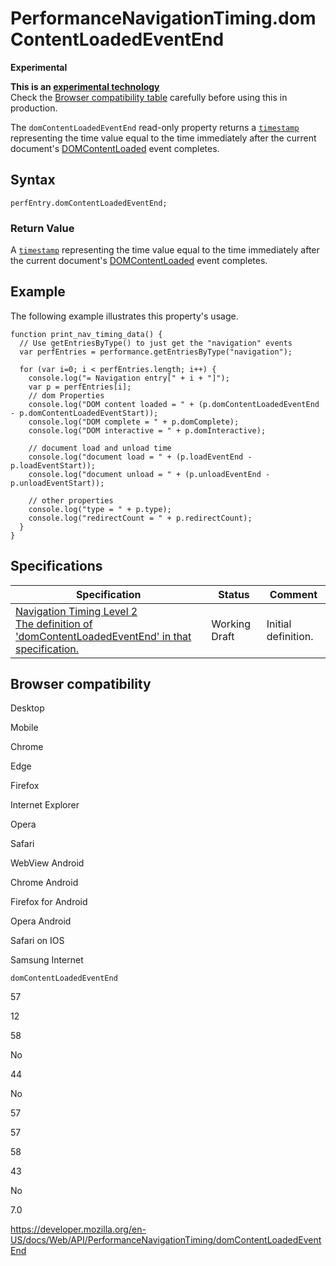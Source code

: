 PerformanceNavigationTiming.domContentLoadedEventEnd
====================================================

**Experimental**

**This is an [experimental technology](https://developer.mozilla.org/en-US/docs/MDN/Guidelines/Conventions_definitions#experimental)**  
Check the [Browser compatibility table](#browser_compatibility) carefully before using this in production.

The `domContentLoadedEventEnd` read-only property returns a [`timestamp`](../domhighrestimestamp) representing the time value equal to the time immediately after the current document's [DOMContentLoaded](https://html.spec.whatwg.org/multipage/syntax.html#the-end) event completes.

Syntax
------

    perfEntry.domContentLoadedEventEnd;

### Return Value

A [`timestamp`](../domhighrestimestamp) representing the time value equal to the time immediately after the current document's [DOMContentLoaded](https://html.spec.whatwg.org/multipage/syntax.html#the-end) event completes.

Example
-------

The following example illustrates this property's usage.

    function print_nav_timing_data() {
      // Use getEntriesByType() to just get the "navigation" events
      var perfEntries = performance.getEntriesByType("navigation");

      for (var i=0; i < perfEntries.length; i++) {
        console.log("= Navigation entry[" + i + "]");
        var p = perfEntries[i];
        // dom Properties
        console.log("DOM content loaded = " + (p.domContentLoadedEventEnd - p.domContentLoadedEventStart));
        console.log("DOM complete = " + p.domComplete);
        console.log("DOM interactive = " + p.domInteractive);

        // document load and unload time
        console.log("document load = " + (p.loadEventEnd - p.loadEventStart));
        console.log("document unload = " + (p.unloadEventEnd - p.unloadEventStart));

        // other properties
        console.log("type = " + p.type);
        console.log("redirectCount = " + p.redirectCount);
      }
    }

Specifications
--------------

<table><thead><tr class="header"><th>Specification</th><th>Status</th><th>Comment</th></tr></thead><tbody><tr class="odd"><td><a href="https://w3c.github.io/navigation-timing/#dom-performancenavigationtiming-domcontentloadedeventend">Navigation Timing Level 2<br />
<span class="small">The definition of 'domContentLoadedEventEnd' in that specification.</span></a></td><td><span class="spec-wd">Working Draft</span></td><td>Initial definition.</td></tr></tbody></table>

Browser compatibility
---------------------

Desktop

Mobile

Chrome

Edge

Firefox

Internet Explorer

Opera

Safari

WebView Android

Chrome Android

Firefox for Android

Opera Android

Safari on IOS

Samsung Internet

`domContentLoadedEventEnd`

57

12

58

No

44

No

57

57

58

43

No

7.0

<a href="https://developer.mozilla.org/en-US/docs/Web/API/PerformanceNavigationTiming/domContentLoadedEventEnd" class="_attribution-link">https://developer.mozilla.org/en-US/docs/Web/API/PerformanceNavigationTiming/domContentLoadedEventEnd</a>
